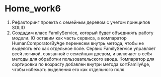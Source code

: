 # Home_work6
1. Рефакторинг проекта с семейным деревом с учетом принципов SOLID
2. Cоздадим класс FamilyService, который будет объединять работу модели.
IO оставим как часть сервиса, а компаратор HumanComporatorByAge перенесем внутрь метода,
чтобы не выделять его как отдельное поле.
 Сервис FamilyService управляет всей логикой,
связанной с семейным древом, и включает в себя методы для обработки пользовательского ввода.
Компаратор для сортировки по возрасту добавлен внутри метода sortFamilyAge,
чтобы избежать выделения его как отдельного поля.
